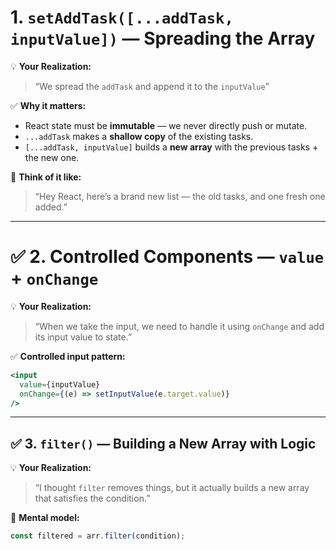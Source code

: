 # 1. `setAddTask([...addTask, inputValue])` — Spreading the Array

💡 **Your Realization:**

> “We spread the `addTask` and append it to the `inputValue`”

✅ **Why it matters:**

- React state must be **immutable** — we never directly push or mutate.
- `...addTask` makes a **shallow copy** of the existing tasks.
- `[...addTask, inputValue]` builds a **new array** with the previous tasks + the new one.

🧠 **Think of it like:**

> “Hey React, here’s a brand new list — the old tasks, and one fresh one added.”

---

# ✅ 2. Controlled Components — `value` + `onChange`

💡 **Your Realization:**

> “When we take the input, we need to handle it using `onChange` and add its input value to state.”

✅ **Controlled input pattern:**

```jsx
<input 
  value={inputValue}
  onChange={(e) => setInputValue(e.target.value)} 
/>

```

---

## ✅ 3. `filter()` — Building a New Array with Logic

💡 **Your Realization:**

> “I thought `filter` removes things, but it actually builds a new array that satisfies the condition.”

🧠 **Mental model:**

```js
const filtered = arr.filter(condition);
